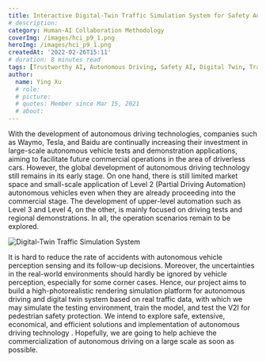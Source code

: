 ```yaml
---
title: Interactive Digital-Twin Traffic Simulation System for Safety Autonomous Driving
# description: 
category: Human-AI Collaboration Methodology
coverImg: /images/hci_p9_1.png
heroImg: /images/hci_p9_1.png
createdAt: '2022-02-26T15:11'
# duration: 8 minutes read
tags: [Trustworthy AI, Autonomous Driving, Safety AI, Digital Twin, Traffic Simulation, Transportation, V2I]
author:
  name: Ying Xu
  # role: 
  # picture: 
  # quotes: Member since Mar 15, 2021
  # about: 
---
```

With the development of autonomous driving technologies, companies such as Waymo, Tesla, and Baidu are continually increasing their investment in large-scale autonomous vehicle tests and demonstration applications, aiming to facilitate future commercial operations in the area of driverless cars. However, the global development of autonomous driving technology still remains in its early stage. On one hand, there is still limited market space and small-scale application of Level 2 (Partial Driving Automation) autonomous vehicles even when they are already proceeding into the commercial stage. The development of upper-level automation such as Level 3 and Level 4, on the other, is mainly focused on driving tests and regional demonstrations. In all, the operation scenarios remain to be explored.


![Digital-Twin Traffic Simulation System](/images/hci_p9_2.png)

It is hard to reduce the rate of accidents with autonomous vehicle perception sensing and its follow-up decisions. Moreover, the uncertainties in the real-world environments should hardly be ignored by vehicle perception, especially for some corner cases. Hence, our project aims to build a high-photorealistic rendering simulation platform for autonomous driving and digital twin system based on real traffic data, with which we may simulate the testing environment, train the model, and test the V2I for pedestrian safety protection. We intend to explore safe, extensive, economical, and efficient solutions and implementation of autonomous driving technology . Hopefully, we are going to help achieve the commercialization of autonomous driving on a large scale as soon as possible.

